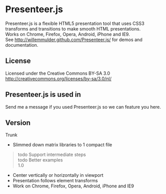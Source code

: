 Presenteer.js
============

Presenteer.js is a flexible HTML5 presentation tool that uses CSS3 transforms and transitions to make smooth HTML presentations.  
Works on Chrome, Firefox, Opera, Android, iPhone and IE9.  
See http://willemmulder.github.com/Presenteer.js/ for demos and documentation.

License
----------------
Licensed under the Creative Commons BY-SA 3.0  
http://creativecommons.org/licenses/by-sa/3.0/nl/

Presenteer.js is used in
----------------
Send me a message if you used Presenteer.js so we can feature you here.

Version
-----------------
Trunk  
+ Slimmed down matrix libraries to 1 compact file  
> todo Support intermediate steps  
> todo Better examples  
1.0  
+ Center vertically or horizontally in viewport  
+ Presentation follows element transforms  
+ Work on Chrome, Firefox, Opera, Android, iPhone and IE9  